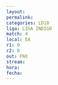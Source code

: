 ```yaml
---
layout: 
permalink: 
categories: LD10
liga: LIGA INDIGO
match: 4
local: EA
r1: 0
r2: 0
out: FNX
stream: 
hora: 
fecha:
---
```

